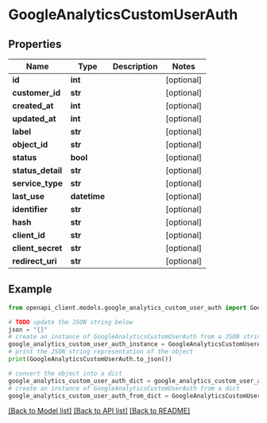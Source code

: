 # GoogleAnalyticsCustomUserAuth


## Properties

Name | Type | Description | Notes
------------ | ------------- | ------------- | -------------
**id** | **int** |  | [optional] 
**customer_id** | **str** |  | [optional] 
**created_at** | **int** |  | [optional] 
**updated_at** | **int** |  | [optional] 
**label** | **str** |  | [optional] 
**object_id** | **str** |  | [optional] 
**status** | **bool** |  | [optional] 
**status_detail** | **str** |  | [optional] 
**service_type** | **str** |  | [optional] 
**last_use** | **datetime** |  | [optional] 
**identifier** | **str** |  | [optional] 
**hash** | **str** |  | [optional] 
**client_id** | **str** |  | [optional] 
**client_secret** | **str** |  | [optional] 
**redirect_uri** | **str** |  | [optional] 

## Example

```python
from openapi_client.models.google_analytics_custom_user_auth import GoogleAnalyticsCustomUserAuth

# TODO update the JSON string below
json = "{}"
# create an instance of GoogleAnalyticsCustomUserAuth from a JSON string
google_analytics_custom_user_auth_instance = GoogleAnalyticsCustomUserAuth.from_json(json)
# print the JSON string representation of the object
print(GoogleAnalyticsCustomUserAuth.to_json())

# convert the object into a dict
google_analytics_custom_user_auth_dict = google_analytics_custom_user_auth_instance.to_dict()
# create an instance of GoogleAnalyticsCustomUserAuth from a dict
google_analytics_custom_user_auth_from_dict = GoogleAnalyticsCustomUserAuth.from_dict(google_analytics_custom_user_auth_dict)
```
[[Back to Model list]](../README.md#documentation-for-models) [[Back to API list]](../README.md#documentation-for-api-endpoints) [[Back to README]](../README.md)


